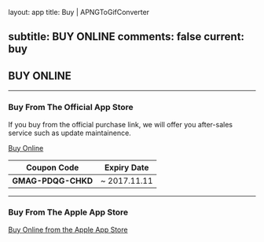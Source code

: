 layout: app
title: Buy | APNGToGifConverter

subtitle: BUY ONLINE
comments: false
current: buy
---

## <strong>BUY ONLINE</strong>
---

### Buy From The Official App Store
If you buy from the official purchase link, we will offer you after-sales service such as update maintainence. 

<a href="https://shopper.mycommerce.com/checkout/cart/add/55399-58" target="_blank"><span class="cls-banner-start-link"> <i class="fa fa-shopping-bag fa-3x" aria-hidden="true"></i> <span> Buy Online </span> <i class="fa fa-angle-double-right"></i> </span></a>


Coupon Code | Expiry Date
------ | -------
**GMAG-PDQG-CHKD** | ~ 2017.11.11

---

### Buy From The Apple App Store
<a href="https://itunes.apple.com/us/app/apngtogifconverter/id840199992?l=zh&ls=1&mt=12" target="_blank"><span class="cls-banner-start-link"> <i class="fa fa-apple fa-3x" aria-hidden="true"></i> <span> Buy Online from the Apple App Store </span><i class="fa fa-angle-double-right"></i></span> </a>
